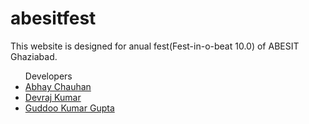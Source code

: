 # abesitfest
This website is designed for anual fest(Fest-in-o-beat 10.0) of ABESIT Ghaziabad.
<br>
<ul>Developers
<li><a href="https://github.com/theabhaychauhan">Abhay Chauhan</a></li>
<li><a href="https://github.com/devraj-kumar">Devraj Kumar</a></li>
<li><a href="https://github.com/85gk">Guddoo Kumar Gupta</a></li>
</ul>
